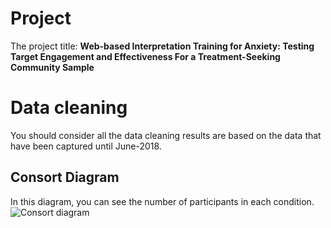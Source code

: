 
# Project
The project title:
**Web-based Interpretation Training for Anxiety: Testing Target Engagement and Effectiveness For a Treatment-Seeking Community Sample**

# Data cleaning
You should consider all the data cleaning results are based on the data that have been captured until June-2018.

## Consort Diagram
In this diagram, you can see the number of participants in each condition.
![Consort diagram](https://github.com/TeachmanLab/R34-Data/blob/master/Consort%20Diagram.png)


